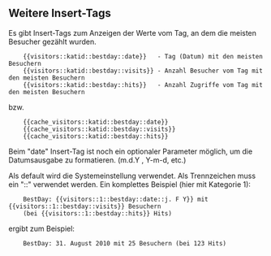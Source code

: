 ## Weitere Insert-Tags

Es gibt Insert-Tags zum Anzeigen der Werte vom Tag, an dem die meisten Besucher
gezählt wurden.
```
    {{visitors::katid::bestday::date}}   - Tag (Datum) mit den meisten Besuchern
    {{visitors::katid::bestday::visits}} - Anzahl Besucher vom Tag mit den meisten Besuchern
    {{visitors::katid::bestday::hits}}   - Anzahl Zugriffe vom Tag mit den meisten Besuchern
```
bzw.
```
    {{cache_visitors::katid::bestday::date}}
    {{cache_visitors::katid::bestday::visits}}
    {{cache_visitors::katid::bestday::hits}}
```
Beim "date" Insert-Tag ist noch ein optionaler Parameter möglich, um die
Datumsausgabe zu formatieren. (m.d.Y , Y-m-d, etc.)

Als default wird die Systemeinstellung verwendet. Als Trennzeichen muss ein "::"
verwendet werden. Ein komplettes Beispiel (hier mit Kategorie 1):
```
    BestDay: {{visitors::1::bestday::date::j. F Y}} mit {{visitors::1::bestday::visits}} Besuchern
    (bei {{visitors::1::bestday::hits}} Hits)
```
ergibt zum Beispiel:
```
    BestDay: 31. August 2010 mit 25 Besuchern (bei 123 Hits)
```

